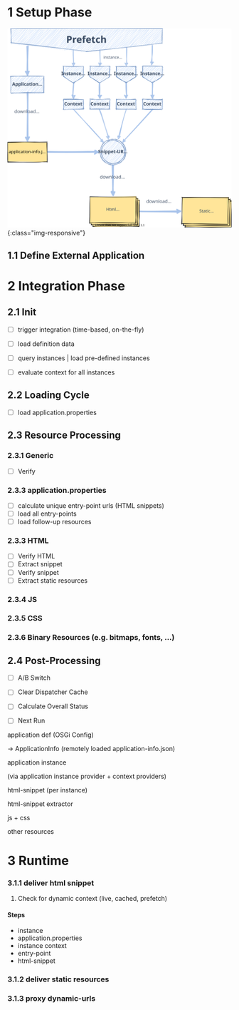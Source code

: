 
1 Setup Phase
============================

![Prefetch Process](Prefetch%20Process.svg){:class="img-responsive"}

1.1 Define External Application
---------------------------------



 

2 Integration Phase
============================



2.1 Init
---------------------------------

 - [ ] trigger integration (time-based, on-the-fly)
 - [ ] load definition data
 - [ ] query instances | load pre-defined instances
 - [ ] evaluate context for all instances


2.2 Loading Cycle
---------------------------------
 - [ ] load application.properties

2.3 Resource Processing
---------------------------------

### 2.3.1 Generic

 - [ ] Verify

### 2.3.3 application.properties

 - [ ] calculate unique entry-point urls (HTML snippets)
 - [ ] load all entry-points
 - [ ] load follow-up resources

### 2.3.3 HTML

 - [ ] Verify HTML
 - [ ] Extract snippet
 - [ ] Verify snippet
 - [ ] Extract static resources
 
### 2.3.4 JS


### 2.3.5 CSS


### 2.3.6 Binary Resources (e.g. bitmaps, fonts, ...)


 
 
2.4 Post-Processing
---------------------------------
 - [ ] A/B Switch
 - [ ] Clear Dispatcher Cache
 - [ ] Calculate Overall Status
 - [ ] Next Run


 


application def (OSGi Config)

-> ApplicationInfo (remotely loaded application-info.json)



application instance

(via application instance provider + context providers)


html-snippet (per instance)

html-snippet extractor


js + css

other resources




3 Runtime
============================

### 3.1.1 deliver html snippet

1. Check for dynamic context (live, cached, prefetch)

#### Steps

 - instance
 - application.properties
 - instance context
 - entry-point
 - html-snippet
   
    

 
 
### 3.1.2 deliver static resources
 
### 3.1.3 proxy dynamic-urls

